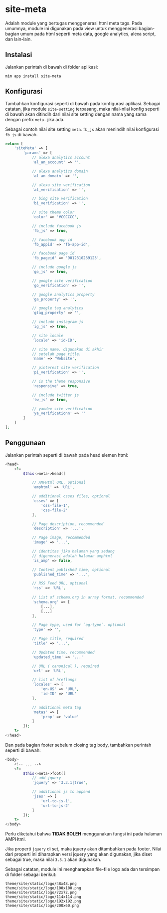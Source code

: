 # site-meta

Adalah module yang bertugas menggenerasi html meta tags. Pada umumnya, module ini
digunakan pada view untuk menggenerasi bagian-bagian umum pada html seperti meta data,
google analytics, alexa script, dan lain-lain.

## Instalasi

Jalankan perintah di bawah di folder aplikasi:

```
mim app install site-meta
```

## Konfigurasi

Tambahkan konfigurasi seperti di bawah pada konfigurasi aplikasi. Sebagai catatan,
jika module `site-setting` terpasang, maka nilai-nilai konfig seperti di bawah akan
ditindih dari nilai site setting dengan nama yang sama dengan prefix `meta.` jika ada.

Sebagai contoh nilai site setting `meta.fb_js` akan menindih nilai konfigurasi `fb_js`
di bawah.

```php
return [
    'siteMeta' => [
        'params' => [
            // alexa analytics account
            'al_an_account' => '',

            // alexa analytics domain
            'al_an_domain' => '',

            // alexa site verification
            'al_verification' => '',

            // bing site verification
            'bi_verification' => '',

            // site theme color
            'color' => '#CCCCCC',

            // include facebook js
            'fb_js' => true,

            // facebook app id
            'fb_appid' => 'fb-app-id',

            // facebook page id
            'fb_pageid' => '9012310239123',

            // include google js
            'go_js' => true,

            // google site verification
            'go_verification' => '',

            // google analytics property
            'ga_property' => '',

            // google tag analytics
            'gtag_property' => '',

            // include instagram js
            'ig_js' => true,

            // site locale
            'locale' => 'id-ID',

            // site name. digunakan di akhir
            // setelah page title.
            'name' => 'Website',

            // pinterest site verification
            'pi_verification' => '',

            // is the theme responsive
            'responsive' => true,

            // include twitter js
            'tw_js' => true,

            // yandex site verification
            'ya_verificationn' => ''
        ]
    ]
];
```

## Penggunaan

Jalankan perintah seperti di bawah pada head elemen html:

```php
<head>
    <?=
        $this->meta->head([

            // AMPHtml URL, optional
            'amphtml' => 'URL',

            // additional csses files, optional
            'csses' => [
                'css-file-1',
                'css-file-2'
            ],

            // Page description, recommended
            'description' => '...',

            // Page image, recommended
            'image' => '...',

            // identitas jika halaman yang sedang
            // digenerasi adalah halaman amphtml
            'is_amp' => false,

            // Content published time, optional
            'published_time' => '...',

            // RSS Feed URL, optional
            'rss' => 'URL',
            
            // List of schema.org in array format. recommended
            'schema.org' => [
                [...],
                [...]
            ],

            // Page type, used for `og:type`. optional
            'type' => '',

            // Page title, required
            'title' => '...',

            // Updated time, recommended
            'updated_time' => '...'

            // URL ( canonical ), required
            'url' => 'URL',

            // list of hreflangs
            'locales' => [
                'en-US' => 'URL',
                'id-ID' => 'URL'
            ],

            // additional meta tag
            'metas' => [
                'prop' => 'value'
            ]
        ]);
    ?>
</head>
```

Dan pada bagian footer sebelum closing tag body, tambahkan perintah seperti di bawah:

```php
<body>
    <!-- ... -->
    <?=
        $this->meta->foot([
            // add jquery
            'jquery' => '3.3.1|true',

            // additional js to append
            'jses' => [
                'url-to-js-1',
                'url-to-js-2'
            ]
        ]);
    ?>
</body>
```

Perlu diketahui bahwa **TIDAK BOLEH** menggunakan fungsi ini pada halaman AMPHtml.

Jika properti `jquery` di set, maka jquery akan ditambahkan pada footer. Nilai dari properti ini
diharapkan versi jquery yang akan digunakan, jika diset sebagai true, maka nilai `3.3.1` akan
digunakan.

Sebagai catatan, module ini mengharapkan file-file logo ada dan tersimpan di folder sebagai berikut:

```
theme/site/static/logo/48x48.png
theme/site/static/logo/100x100.png
theme/site/static/logo/72x72.png
theme/site/static/logo/114x114.png
theme/site/static/logo/192x192.png
theme/site/static/logo/200x60.png
```